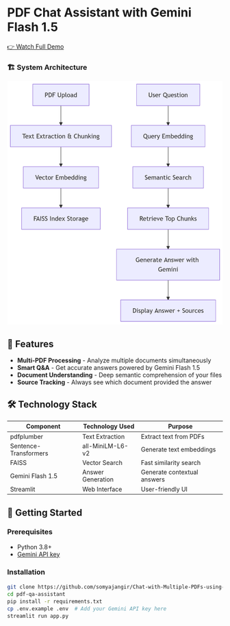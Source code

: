 # PDF Chat Assistant with Gemini Flash 1.5

[👉 Watch Full Demo](https://drive.google.com/file/d/1ZvhgL1CbbqCdVoANSKeaOP6yYzj3ioey/view?usp=sharing)

### 🏗️ System Architecture

![System Architecture](architecture.png)

## 📌 Features
- **Multi-PDF Processing** - Analyze multiple documents simultaneously
- **Smart Q&A** - Get accurate answers powered by Gemini Flash 1.5
- **Document Understanding** - Deep semantic comprehension of your files
- **Source Tracking** - Always see which document provided the answer

## 🛠️ Technology Stack
| Component           | Technology Used      | Purpose                     |
|---------------------|----------------------|-----------------------------|
| pdfplumber          | Text Extraction      | Extract text from PDFs       |
| Sentence-Transformers | all-MiniLM-L6-v2    | Generate text embeddings     |
| FAISS               | Vector Search        | Fast similarity search       |
| Gemini Flash 1.5    | Answer Generation    | Generate contextual answers  |
| Streamlit           | Web Interface        | User-friendly UI            |

## 🚀 Getting Started

### Prerequisites
- Python 3.8+
- [Gemini API key](https://ai.google.dev/)

### Installation
```bash
git clone https://github.com/somyajangir/Chat-with-Multiple-PDFs-using-RAG-and-Gemini-Flash.git
cd pdf-qa-assistant
pip install -r requirements.txt
cp .env.example .env  # Add your Gemini API key here
streamlit run app.py
